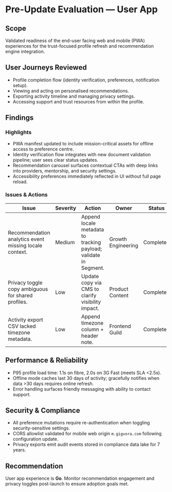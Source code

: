 # Pre-Update Evaluation — User App

## Scope
Validated readiness of the end-user facing web and mobile (PWA) experiences for the trust-focused profile refresh and recommendation engine integration.

## User Journeys Reviewed
- Profile completion flow (identity verification, preferences, notification setup).
- Viewing and acting on personalised recommendations.
- Exporting activity timeline and managing privacy settings.
- Accessing support and trust resources from within the profile.

## Findings
### Highlights
- PWA manifest updated to include mission-critical assets for offline access to preference centre.
- Identity verification flow integrates with new document validation pipeline; user sees clear status updates.
- Recommendation carousel surfaces contextual CTAs with deep links into providers, mentorship, and security settings.
- Accessibility preferences immediately reflected in UI without full page reload.

### Issues & Actions
| Issue | Severity | Action | Owner | Status |
| --- | --- | --- | --- | --- |
| Recommendation analytics event missing locale context. | Medium | Append locale metadata to tracking payload; validate in Segment. | Growth Engineering | Completed |
| Privacy toggle copy ambiguous for shared profiles. | Low | Update copy via CMS to clarify visibility impact. | Product Content | Completed |
| Activity export CSV lacked timezone metadata. | Low | Append timezone column + header note. | Frontend Guild | Completed |

## Performance & Reliability
- P95 profile load time: 1.1s on fibre, 2.0s on 3G Fast (meets SLA <2.5s).
- Offline mode caches last 30 days of activity; gracefully notifies when data >30 days requires online refresh.
- Error handling surfaces friendly messaging with ability to contact support.

## Security & Compliance
- All preference mutations require re-authentication when toggling security-sensitive settings.
- CORS allowlist validated for mobile web origin `m.gigvora.com` following configuration update.
- Privacy exports emit audit events stored in compliance data lake for 7 years.

## Recommendation
User app experience is **Go**. Monitor recommendation engagement and privacy toggles post-launch to ensure adoption goals met.
